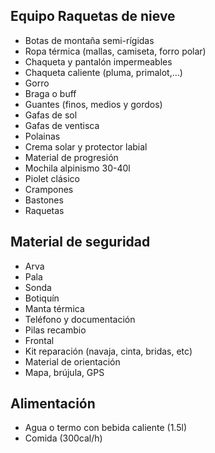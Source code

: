 ## Equipo Raquetas de nieve

- Botas de montaña semi-rígidas
- Ropa térmica (mallas, camiseta, forro polar)
- Chaqueta y pantalón impermeables
- Chaqueta caliente (pluma, primalot,…)
- Gorro
- Braga o buff
- Guantes (finos, medios y gordos)
- Gafas de sol
- Gafas de ventisca
- Polainas
- Crema solar y protector labial
- Material de progresión
- Mochila alpinismo 30-40l
- Piolet clásico
- Crampones
- Bastones
- Raquetas

## Material de seguridad

- Arva
- Pala
- Sonda
- Botiquín
- Manta térmica
- Teléfono y documentación
- Pilas recambio
- Frontal
- Kit reparación (navaja, cinta, bridas, etc)
- Material de orientación
- Mapa, brújula, GPS

## Alimentación

- Agua o termo con bebida caliente (1.5l)
- Comida (300cal/h)
